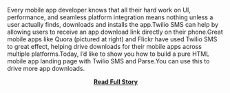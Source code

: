 <p>Every mobile app developer knows that all their hard work on UI, performance, and seamless platform integration means nothing unless a user actually finds, downloads and installs the app.Twilio SMS can help by allowing users to receive an app download link directly on their phone.Great mobile apps like Quora (pictured at right) and Flickr have used Twilio SMS to great effect, helping drive downloads for their mobile apps across multiple platforms.Today, I’d like to show you how to build a pure HTML mobile app landing page with Twilio SMS and Parse.You can use this to drive more app downloads.</p>
<center><p><a href="http://www.twilio.com/blog/2013/01/build-a-pure-html-mobile-app-landing-page-with-twilio-sms-and-parse.html" style='padding:25px; font-sze:18px; font-weight: bold;'>Read Full Story</a></p></center>
